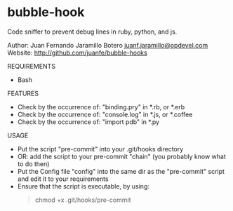 # bubble-hook
Code sniffer to prevent debug lines in ruby, python, and js.

Author: Juan Fernando Jaramillo Botero <juanf.jaramillo@opdevel.com>
Website: http://github.com/juanfe/bubble-hooks

REQUIREMENTS

 * Bash

FEATURES

 * Check by the occurrence of: "binding.pry" in *.rb, or *.erb
 * Check by the occurrence of: "console.log" in *.js, or *.coffee
 * Check by the occurrence of: "import pdb" in *.py


USAGE

 * Put the script "pre-commit" into your .git/hooks directory 
 * OR: add the script to your pre-commit "chain" (you probably know what to do then)
 * Put the Config file "config" into the same dir as the "pre-commit" script and
   edit it to your requirements
 * Ensure that the script is executable, by using:
     > chmod +x .git/hooks/pre-commit
